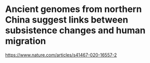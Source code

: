 # Ancient genomes from northern China suggest links between subsistence changes and human migration



https://www.nature.com/articles/s41467-020-16557-2
